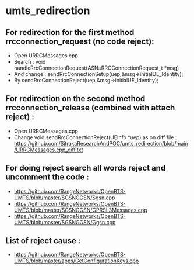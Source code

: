 # umts_redirection

## For redirection for the first method rrcconnection_request (no code reject):  
* Open  URRCMessages.cpp  
* Search : void handleRrcConnectionRequest(ASN::RRCConnectionRequest_t *msg)  
* And change : sendRrcConnectionSetup(uep,&msg->initialUE_Identity);  
* By sendRrcConnectionReject(uep,&msg->initialUE_Identity);  

    
## For redirection on the second method rrcconnection_release (combined with attach reject) : 
* Open  URRCMessages.cpp  
* Change void sendRrcConnectionReject(UEInfo *uep) as on diff file : https://github.com/SitrakaResearchAndPOC/umts_redirection/blob/main/URRCMessages.cpp_diff.txt  
  
    
    
## For doing reject search all words reject and uncomment the code  : 
* https://github.com/RangeNetworks/OpenBTS-UMTS/blob/master/SGSNGGSN/Sgsn.cpp  
* https://github.com/RangeNetworks/OpenBTS-UMTS/blob/master/SGSNGGSN/GPRSL3Messages.cpp  
* https://github.com/RangeNetworks/OpenBTS-UMTS/blob/master/SGSNGGSN/Ggsn.cpp  
  
  
  
## List of reject cause : 
* https://github.com/RangeNetworks/OpenBTS-UMTS/blob/master/apps/GetConfigurationKeys.cpp 

